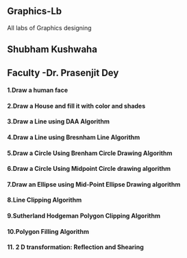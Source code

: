 ## Graphics-Lb

All labs of Graphics designing

## Shubham Kushwaha

## Faculty -Dr. Prasenjit Dey

#### 1.Draw a human face

#### 2.Draw a House and fill it with color and shades

#### 3.Draw a Line using DAA Algorithm

#### 4.Draw a Line using Bresnham Line Algorithm

#### 5.Draw a Circle Using Brenham Circle Drawing Algorithm

#### 6.Draw a Circle Using Midpoint Circle drawing algorithm

#### 7.Draw an Ellipse using Mid-Point Ellipse Drawing algorithm

#### 8.Line Clipping Algorithm

#### 9.Sutherland Hodgeman Polygon Clipping Algorithm

#### 10.Polygon Filling Algorithm

#### 11. 2 D transformation: Reflection and Shearing
